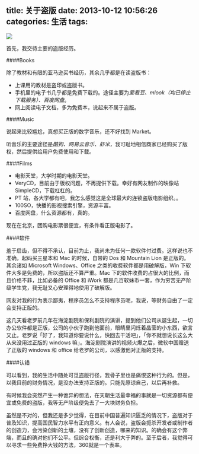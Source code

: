 title: 关于盗版
date: 2013-10-12 10:56:26
categories: 生活
tags:
---
![](http://ww3.sinaimg.cn/large/5e8cb366jw1e9i8qmxr60j20nw0h8gps.jpg)

首先，我交待主要的盗版经历。

<!--more-->

####Books

除了教材和有限的亚马逊买书经历，其余几乎都是在读盗版书：

- 上课用的教材是盗印或盗版书。
- 手机里的电子书几乎都是免费下载的。途径主要为*爱看豆、mlook（均已停止下载服务）、百度网盘*。
- 网上阅读电子文档，多为免费本，说起来不属于盗版。

####Music

说起来比较尴尬，真想买正版的数字音乐，还不好找到 Market。

听音乐的主要途径是*酷狗、网易云音乐、虾米*，我可耻地相信商家已经购买了版权，然后提供给用户免费使用和下载。

####Films

- 电影天堂，大学时期的电影天堂。
- VeryCD，目前由于版权问题，不再提供下载。幸好有网友制作的映像站 SimpleCD，下载杠杠的。
- PT 站，各大学都有吧，我怎么感觉这是全球最大的连锁盗版电影组织。。
- 100SO，快播的影视搜索引擎，资源丰富。
- 百度网盘，什么资源都有，真的。

现在在北京，团购电影票很便宜，有条件看正版电影了。

####软件

羞于启齿，但不得不承认，目前为止，我尚未为任何一款软件付过费。这样说也不准确，起码买三星本和 Mac 的时候，自带的 Dos 和 Mountain Lion 是正版的。其余诸如 Microsoft Windows、Office 之类的收费软件都是用破解版，Win 下软件大多是免费的，所以盗版还不算严重。Mac 下的软件收费的占很大的比例，而且价格不菲，比如必备的 Office 和 iWork 都是几百软妹币一套，作为穷苦无产阶级学生党，我无耻又心安理得地使用了破解版。

网友对我的行为表示鄙夷，程序员怎么不支持程序员呢，我说，等财务自由了一定会支持正版的。

这几天看老罗前几年在海淀剧院和保利剧院的演讲，提到他们公司从诞生起，一切办公软件都是正版，公司的小伙子跑到他面前，眼睛里闪烁着晶莹的小东西，欲言又止。老罗说「好了，我知道你要说什么，快回去干活吧」，「你不就想说长这么大从来没用过正版的 windows 嘛」。海淀剧院演讲的视频火爆之后，微软中国赠送了正版的 windows 和 office 给老罗的公司，以感激他对正版的支持。

####认错

可以看到，我的生活中随处可觅盗版行径，我骨子里也是痛恨这种行为的。但是，以我目前的财务情况，是没办法支持正版的。只能先原谅自己，以后再补救。

有时候我会突然产生一种诡异的想法，在天朝生活最幸福的事就是一切资源都有便宜或免费的盗版，我等无产阶级便免去了一大块财务负担。

虽然是不对的，但我还是多少觉得，在目前中国普遍知识匮乏的情况下，盗版对于普及知识，提高国民智力水平有正向意义。有人会说，盗版会扼杀开发者或制作者的创造力，会污染创新的土壤，没有了创新创造，哪来的知识。的确会有这个弊端，而且的确对他们不公平。但综合权衡，还是利大于弊的。至于后者，我觉得可以寻求一些免费挣大钱的方法，360就是一个表率。
